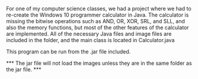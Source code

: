 For one of my computer science classes, we had a project where we had to re-create the Windows 10 programmer calculator in Java. 
The calculator is missing the bitwise operations such as AND, OR, XOR, SRL, and SLL, and also the memory functions, but most of the other features of the calculator are implemented. All of the necessary Java files and image files are included in the 
folder, and the main class is located in Calculator.java

This program can be run from the .jar file included.

*** The jar file will not load the images unless they are in the same folder as the jar file. ***
